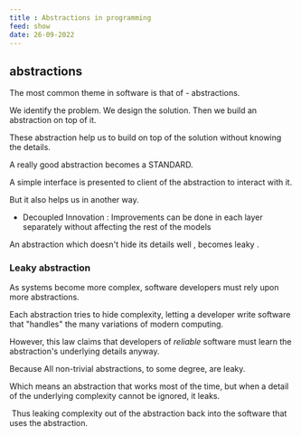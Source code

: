 ```yaml
---
title : Abstractions in programming
feed: show
date: 26-09-2022
---
```



## abstractions
The most common theme in software is that of - abstractions.

We identify the problem. We design the solution. Then we build an abstraction on top of it.  

These abstraction help us to build on top of the solution without knowing the details.

A really good abstraction becomes a STANDARD.

A simple interface is presented to client  of the abstraction to interact with it.

But it also helps us in another way.
  - Decoupled Innovation :  Improvements can be done in each layer separately without affecting the rest of the models


An abstraction which doesn't hide its details well , becomes leaky .


###  Leaky abstraction

As systems become more complex, software developers must rely upon more abstractions. 

Each abstraction tries to hide complexity, letting a developer write software that "handles" the many variations of modern computing.

However, this law claims that developers of _reliable_ software must learn the abstraction's underlying details anyway.

Because All non-trivial abstractions, to some degree, are leaky.

Which means an abstraction that works most of the time, but when a detail of the underlying complexity cannot be ignored, it leaks.

  
 Thus leaking complexity out of the abstraction back into the software that uses the abstraction.